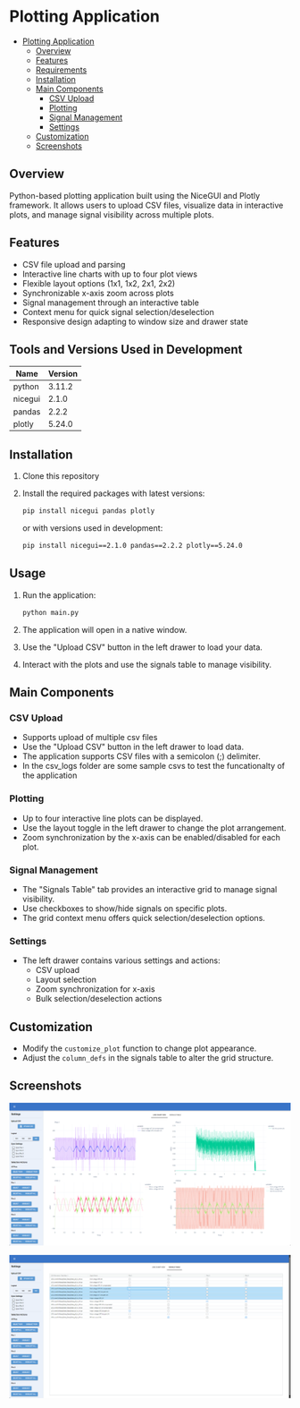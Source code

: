 # Plotting Application

- [Plotting Application](#plotting-application)
  - [Overview](#overview)
  - [Features](#features)
  - [Requirements](#requirements)
  - [Installation](#installation)
  - [Main Components](#main-components)
    - [CSV Upload](#csv-upload)
    - [Plotting](#plotting)
    - [Signal Management](#signal-management)
    - [Settings](#settings)
  - [Customization](#customization)
  - [Screenshots](#screenshots)

## Overview

Python-based plotting application built using the NiceGUI and Plotly framework. It allows users to upload CSV files, visualize data in interactive plots, and manage signal visibility across multiple plots.

## Features

- CSV file upload and parsing
- Interactive line charts with up to four plot views
- Flexible layout options (1x1, 1x2, 2x1, 2x2)
- Synchronizable x-axis zoom across plots
- Signal management through an interactive table
- Context menu for quick signal selection/deselection
- Responsive design adapting to window size and drawer state

## Tools and Versions Used in Development

| Name    | Version |
|---------|---------|
| python  | 3.11.2  |
| nicegui | 2.1.0   |
| pandas  | 2.2.2   |
| plotly  | 5.24.0  |

## Installation

1. Clone this repository
2. Install the required packages with latest versions:
    ```bash
   pip install nicegui pandas plotly
   ```
   or with versions used in development:

    ```bash
   pip install nicegui==2.1.0 pandas==2.2.2 plotly==5.24.0
   ```

## Usage

1. Run the application:

   ```bash
   python main.py
   ```

2. The application will open in a native window.
3. Use the "Upload CSV" button in the left drawer to load your data.
4. Interact with the plots and use the signals table to manage visibility.

## Main Components

### CSV Upload

- Supports upload of multiple csv files
- Use the "Upload CSV" button in the left drawer to load data.
- The application supports CSV files with a semicolon (;) delimiter.
- In the csv_logs folder are some sample csvs to test the funcationalty of the application

### Plotting

- Up to four interactive line plots can be displayed.
- Use the layout toggle in the left drawer to change the plot arrangement.
- Zoom synchronization by the x-axis can be enabled/disabled for each plot.

### Signal Management

- The "Signals Table" tab provides an interactive grid to manage signal visibility.
- Use checkboxes to show/hide signals on specific plots.
- The grid context menu offers quick selection/deselection options.

### Settings

- The left drawer contains various settings and actions:
  - CSV upload
  - Layout selection
  - Zoom synchronization for x-axis
  - Bulk selection/deselection actions

## Customization

- Modify the `customize_plot` function to change plot appearance.
- Adjust the `column_defs` in the signals table to alter the grid structure.

## Screenshots

![linechartview](/img/linechartview.png)

![signalstable](/img/signalstable.png)
